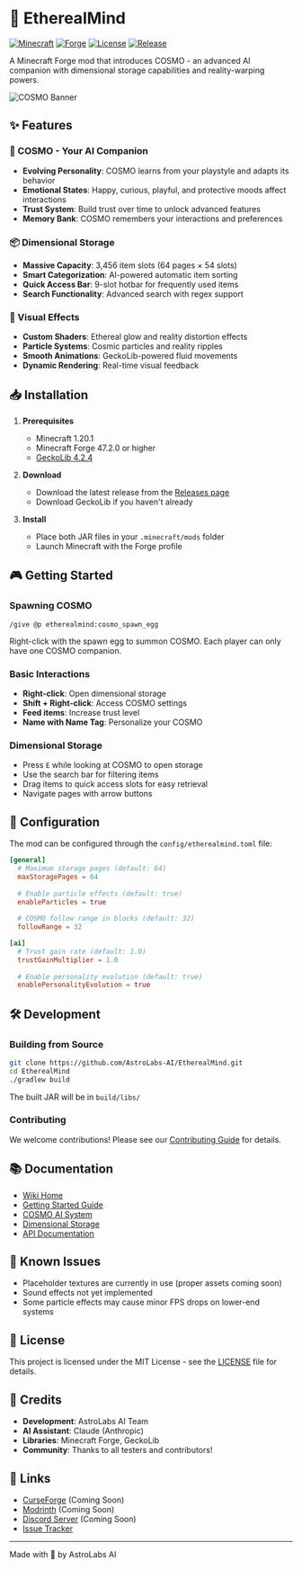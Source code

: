 # 🌌 EtherealMind

[![Minecraft](https://img.shields.io/badge/Minecraft-1.20.1-green.svg)](https://www.minecraft.net/)
[![Forge](https://img.shields.io/badge/Forge-47.2.0+-blue.svg)](https://files.minecraftforge.net/)
[![License](https://img.shields.io/badge/License-MIT-purple.svg)](LICENSE)
[![Release](https://img.shields.io/github/v/release/AstroLabs-AI/EtherealMind?color=orange)](https://github.com/AstroLabs-AI/EtherealMind/releases)

A Minecraft Forge mod that introduces COSMO - an advanced AI companion with dimensional storage capabilities and reality-warping powers.

![COSMO Banner](docs/images/banner.png)

## ✨ Features

### 🤖 COSMO - Your AI Companion
- **Evolving Personality**: COSMO learns from your playstyle and adapts its behavior
- **Emotional States**: Happy, curious, playful, and protective moods affect interactions
- **Trust System**: Build trust over time to unlock advanced features
- **Memory Bank**: COSMO remembers your interactions and preferences

### 📦 Dimensional Storage
- **Massive Capacity**: 3,456 item slots (64 pages × 54 slots)
- **Smart Categorization**: AI-powered automatic item sorting
- **Quick Access Bar**: 9-slot hotbar for frequently used items
- **Search Functionality**: Advanced search with regex support

### 🎨 Visual Effects
- **Custom Shaders**: Ethereal glow and reality distortion effects
- **Particle Systems**: Cosmic particles and reality ripples
- **Smooth Animations**: GeckoLib-powered fluid movements
- **Dynamic Rendering**: Real-time visual feedback

## 📥 Installation

1. **Prerequisites**
   - Minecraft 1.20.1
   - Minecraft Forge 47.2.0 or higher
   - [GeckoLib 4.2.4](https://www.curseforge.com/minecraft/mc-mods/geckolib)

2. **Download**
   - Download the latest release from the [Releases page](https://github.com/AstroLabs-AI/EtherealMind/releases)
   - Download GeckoLib if you haven't already

3. **Install**
   - Place both JAR files in your `.minecraft/mods` folder
   - Launch Minecraft with the Forge profile

## 🎮 Getting Started

### Spawning COSMO
```
/give @p etherealmind:cosmo_spawn_egg
```
Right-click with the spawn egg to summon COSMO. Each player can only have one COSMO companion.

### Basic Interactions
- **Right-click**: Open dimensional storage
- **Shift + Right-click**: Access COSMO settings
- **Feed items**: Increase trust level
- **Name with Name Tag**: Personalize your COSMO

### Dimensional Storage
- Press `E` while looking at COSMO to open storage
- Use the search bar for filtering items
- Drag items to quick access slots for easy retrieval
- Navigate pages with arrow buttons

## 🔧 Configuration

The mod can be configured through the `config/etherealmind.toml` file:

```toml
[general]
  # Maximum storage pages (default: 64)
  maxStoragePages = 64
  
  # Enable particle effects (default: true)
  enableParticles = true
  
  # COSMO follow range in blocks (default: 32)
  followRange = 32

[ai]
  # Trust gain rate (default: 1.0)
  trustGainMultiplier = 1.0
  
  # Enable personality evolution (default: true)
  enablePersonalityEvolution = true
```

## 🛠️ Development

### Building from Source
```bash
git clone https://github.com/AstroLabs-AI/EtherealMind.git
cd EtherealMind
./gradlew build
```

The built JAR will be in `build/libs/`

### Contributing
We welcome contributions! Please see our [Contributing Guide](CONTRIBUTING.md) for details.

## 📚 Documentation

- [Wiki Home](https://github.com/AstroLabs-AI/EtherealMind/wiki)
- [Getting Started Guide](https://github.com/AstroLabs-AI/EtherealMind/wiki/Getting-Started)
- [COSMO AI System](https://github.com/AstroLabs-AI/EtherealMind/wiki/COSMO-AI-System)
- [Dimensional Storage](https://github.com/AstroLabs-AI/EtherealMind/wiki/Dimensional-Storage)
- [API Documentation](https://github.com/AstroLabs-AI/EtherealMind/wiki/API-Documentation)

## 🐛 Known Issues

- Placeholder textures are currently in use (proper assets coming soon)
- Sound effects not yet implemented
- Some particle effects may cause minor FPS drops on lower-end systems

## 📝 License

This project is licensed under the MIT License - see the [LICENSE](LICENSE) file for details.

## 🙏 Credits

- **Development**: AstroLabs AI Team
- **AI Assistant**: Claude (Anthropic)
- **Libraries**: Minecraft Forge, GeckoLib
- **Community**: Thanks to all testers and contributors!

## 🔗 Links

- [CurseForge](https://www.curseforge.com/minecraft/mc-mods/etherealmind) (Coming Soon)
- [Modrinth](https://modrinth.com/mod/etherealmind) (Coming Soon)
- [Discord Server](https://discord.gg/etherealmind) (Coming Soon)
- [Issue Tracker](https://github.com/AstroLabs-AI/EtherealMind/issues)

---

Made with 💜 by AstroLabs AI
